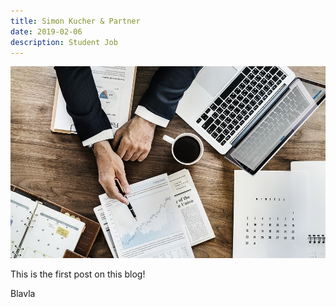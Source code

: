 ```yaml
---
title: Simon Kucher & Partner
date: 2019-02-06
description: Student Job
---
```


![SKP](img/1200/16x9/SKP.jpg)

This is the first post on this blog!

Blavla
